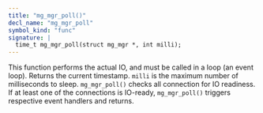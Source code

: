 ```yaml
---
title: "mg_mgr_poll()"
decl_name: "mg_mgr_poll"
symbol_kind: "func"
signature: |
  time_t mg_mgr_poll(struct mg_mgr *, int milli);
---
```


This function performs the actual IO, and must be called in a loop
(an event loop). Returns the current timestamp.
`milli` is the maximum number of milliseconds to sleep.
`mg_mgr_poll()` checks all connection for IO readiness. If at least one
of the connections is IO-ready, `mg_mgr_poll()` triggers respective
event handlers and returns. 


